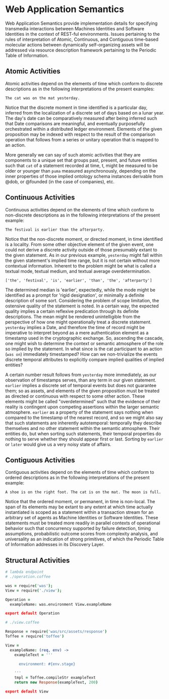 # Web Application Semantics

Web Application Semantics provide implementation details for specifying
transmedia interactions between Machines Identities and Software Identities
in the context of REST-ful environments. Issues pertaining to the rules
of interpretation of Atomic, Continuous, and Contiguous time-based molecular
actions between dynamically self-organizing assets will be addressed via
resource description framework pertaining to the Periodic Table of
Information.

## Atomic Activities

Atomic activities depend on the elements of time which conform to discrete
descriptions as in the following interpretations of the present examples:

    The cat was on the mat yesterday.

Notice that the discrete moment in time identified is a particular day,
inferred from the localization of a discrete set of days based on a lunar
year. The day's date can be comparatively measured after being inferred
such that Date comparisons are meaningful, and eventually purposefully
orchestrated within a distributed ledger environment. Elements of the
given proposition may be indexed with respect to the result of the
comparison operation that follows from a series or unitary operation
that is mapped to an action.

More generally we can say of such atomic activities that they are
components to a unique set that groups past, present, and future
entities such that `cat` of a statement recorded at time, t, might be
measured to be older or younger than `puma` measured asynchronously,
depending on the inner properties of those implied ontology schema
instances derivable from @dob, or @founded (in the case of companies),
etc.

## Continuous Activities

Continuous activities depend on the elements of time which conform to
non-discrete descriptions as in the following interpretations of the
present example:

    The festival is earlier than the afterparty.

Notice that the non-discrete moment, or directed moment, in time
identified is a locality. From some other objective element of the
given event, one could not derive a discrete activity outside of
those presumably extant to the given statement. As in our previous
example, `yesterday` might fall within the given statement's
implied time range, but it is not certain without more contextual
information. Inherent to the problem might be what is called a
textual mode, textual medium, and textual average overdetermination.

    ['the', 'festival', 'is', 'earlier', 'than', 'the', 'afterparty']

The determined median is 'earlier', expectedly, while the mode might be
identified as a prompt for 'rigid designation', or minimally a definite
description of some sort. Considering the problem of scope limitation,
the ostensive quality of the statement is noted. In a certain way, the
expected quality implies a certain reflexive predication through its
definite descriptions. The mean might be rendered unintelligible from
the perspective of how one might operationally treat a discrete statement.
`yesterday` implies a Date, and therefore the time of record might be
imperative to interpret beyond as a mere authentication element as a
timestamp used in the cryptographic exchange. So, ascending the cascade,
one might wish to determine the context or semantic atmosphere of the role
so implied by the statement. In what since is the cat participant to an
action (`was on`) immediately timestamped? How can we non-trivialize the
events discrete temporal attributes to explicitly compare implied qualities
of implied entities?

A certain number result follows from `yesterday` more immediately, as our
observation of timestamps serves, than any term in our given statement.
`earlier` implies a discrete set of temporal events but does not guarantee
them; so as assets, and elements of the given proposition must be treated
as directed or continuous with respect to some other action. These elements
might be called "overdetermined" such that the evidence of their reality
is contingent upon competing assertions within the larger semantic atmosphere.
`earlier` as a property of the statement says nothing when compared to the
timestamp of the nearest record, and so we might also say that such statements
are inherently autotemporal: temporally they describe themselves and no other
statement within the semantic atmosphere. Their entities do, but when sorting
such statements, their temporal properties do nothing to serve whether they
should appear first or last. Sorting by `earlier` or `later` would give us
a very noisy state of affairs.

## Contiguous Activities


Contiguous activities depend on the elements of time which conform to
ordered descriptions as in the following interpretations of the
present example:

    A shoe is on the right foot. The cat is on the mat. The moon is full.

Notice that the ordered moment, or permanent, in time is non-local. The span
of its elements may be extant to any extent at which time actually instantiated
is scoped as a statement within a transaction stream for an arbitrary set
of agents as Machine Identities or Software Identities. These statements
must be treated more readily in parallel contexts of operational behavior
such that concurrency supported by failure detection, timing assumptions,
probabilistic outcome scores from complexity analysis, and universality
as an indication of strong primitives, of which the Periodic Table of
Information addresses in its Discovery Layer.

## Structural Activities

```coffeescript
# lambda endpoint
# ./operation.coffee

was = require('was');
View = require('./view');

Operation =
  exampleName: was.environment View.exampleName

export default Operation

# ./view.coffee

Response = require('was/src/assets/response')
Toffee = require('toffee')

View =
  exampleName: (req, env) ->
    exampleText = '''

      environment: #{env.stage}

    '''
    tmpl = Toffee.compileStr exampleText
    return new Response(exampleText, 200)

export default View
```
